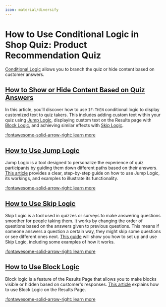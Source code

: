 ```yaml
---
icon: material/diversify
---
```


# How to Use Conditional Logic in Shop Quiz: Product Recommendation Quiz

[Conditional Logic](https://docs.revenuehunt.com/reference/quiz-builder/#conditional-logic) allows you to branch the quiz or hide content based on customer answers.

## [How to Show or Hide Content Based on Quiz Answers](https://docs.revenuehunt.com/how-to-guides/hide-content-with-logic/)

In this article, you’ll discover how to use `IF-THEN` conditional logic to display customized text to quiz takers. This includes adding custom text within your quiz using [Jump Logic](https://docs.revenuehunt.com/how-to-guides/use-jump-logic/), displaying custom text on the Results page with [Block Logic](https://docs.revenuehunt.com/how-to-guides/use-block-logic/), and achieving similar effects with [Skip Logic](https://docs.revenuehunt.com/how-to-guides/use-skip-logic/).

[:fontawesome-solid-arrow-right: learn more](https://docs.revenuehunt.com/how-to-guides/hide-content-with-logic/)


## [How to Use Jump Logic](https://docs.revenuehunt.com/how-to-guides/use-jump-logic/)

Jump Logic is a tool designed to personalize the experience of quiz participants by guiding them down different paths based on their answers. [This article](https://docs.revenuehunt.com/how-to-guides/use-jump-logic/) provides a clear, step-by-step guide on how to use Jump Logic, its workings, and examples to illustrate its functionality.

[:fontawesome-solid-arrow-right: learn more](https://docs.revenuehunt.com/how-to-guides/use-jump-logic/)


## [How to Use Skip Logic](https://docs.revenuehunt.com/how-to-guides/use-skip-logic/)

Skip Logic is a tool used in quizzes or surveys to make answering questions smoother for people taking them. It works by changing the order of questions based on the answers given to previous questions. This means if someone answers a question a certain way, they might skip some questions or see different ones next. [This guide](https://docs.revenuehunt.com/how-to-guides/use-skip-logic/) will show you how to set up and use Skip Logic, including some examples of how it works.

[:fontawesome-solid-arrow-right: learn more](https://docs.revenuehunt.com/how-to-guides/use-skip-logic/)


## [How to Use Block Logic](https://docs.revenuehunt.com/how-to-guides/use-block-logic/)

Block logic is a feature of the Results Page that allows you to make blocks visible or hidden based on customer's responses. [This article](https://docs.revenuehunt.com/how-to-guides/use-block-logic/) explains how to use Block Logic on the Results Page.

[:fontawesome-solid-arrow-right: learn more](https://docs.revenuehunt.com/how-to-guides/use-block-logic/)


